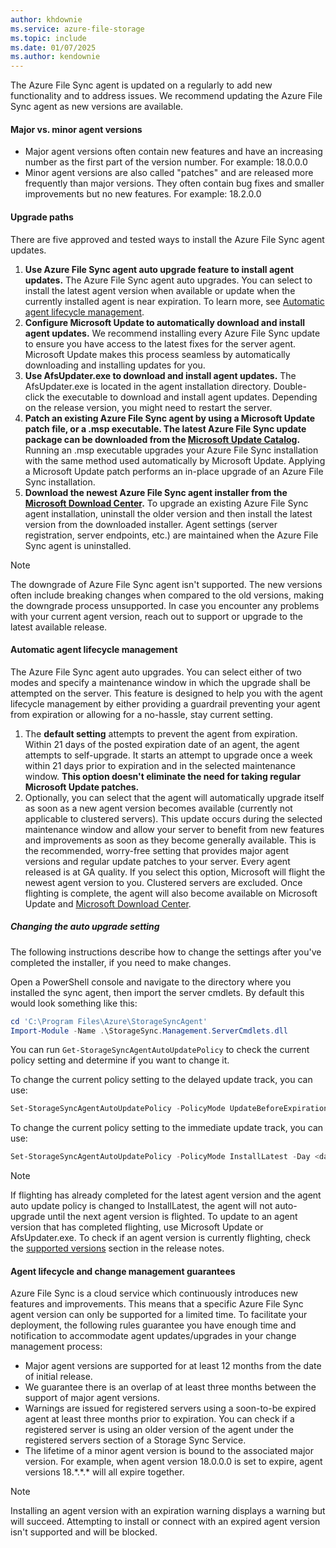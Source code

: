 ```yaml
---
author: khdownie
ms.service: azure-file-storage
ms.topic: include
ms.date: 01/07/2025
ms.author: kendownie
---
```

The Azure File Sync agent is updated on a regularly to add new functionality and to address issues. We recommend updating the Azure File Sync agent as new versions are available.

#### Major vs. minor agent versions

* Major agent versions often contain new features and have an increasing number as the first part of the version number. For example: 18.0.0.0
* Minor agent versions are also called "patches" and are released more frequently than major versions. They often contain bug fixes and smaller improvements but no new features. For example: 18.2.0.0

#### Upgrade paths

There are five approved and tested ways to install the Azure File Sync agent updates.

1. **Use Azure File Sync agent auto upgrade feature to install agent updates.**
    The Azure File Sync agent auto upgrades. You can select to install the latest agent version when available or update when the currently installed agent is near expiration. To learn more, see [Automatic agent lifecycle management](#automatic-agent-lifecycle-management).
2. **Configure Microsoft Update to automatically download and install agent updates.**
    We recommend installing every Azure File Sync update to ensure you have access to the latest fixes for the server agent. Microsoft Update makes this process seamless by automatically downloading and installing updates for you.
3. **Use AfsUpdater.exe to download and install agent updates.**
    The AfsUpdater.exe is located in the agent installation directory. Double-click the executable to download and install agent updates. Depending on the release version, you might need to restart the server.
4. **Patch an existing Azure File Sync agent by using a Microsoft Update patch file, or a .msp executable. The latest Azure File Sync update package can be downloaded from the [Microsoft Update Catalog](https://www.catalog.update.microsoft.com/Search.aspx?q=Azure%20File%20Sync).**
    Running an .msp executable upgrades your Azure File Sync installation with the same method used automatically by Microsoft Update. Applying a Microsoft Update patch performs an in-place upgrade of an Azure File Sync installation.
5. **Download the newest Azure File Sync agent installer from the [Microsoft Download Center](https://go.microsoft.com/fwlink/?linkid=858257).**
    To upgrade an existing Azure File Sync agent installation, uninstall the older version and then install the latest version from the downloaded installer. Agent settings (server registration, server endpoints, etc.) are maintained when the Azure File Sync agent is uninstalled.

> [!NOTE]
> The downgrade of Azure File Sync agent isn't supported. The new versions often include breaking changes when compared to the old versions, making the downgrade process unsupported. In case you encounter any problems with your current agent version, reach out to support or upgrade to the latest available release.

#### Automatic agent lifecycle management

The Azure File Sync agent auto upgrades. You can select either of two modes and specify a maintenance window in which the upgrade shall be attempted on the server. This feature is designed to help you with the agent lifecycle management by either providing a guardrail preventing your agent from expiration or allowing for a no-hassle, stay current setting.

1. The **default setting** attempts to prevent the agent from expiration. Within 21 days of the posted expiration date of an agent, the agent attempts to self-upgrade. It starts an attempt to upgrade once a week within 21 days prior to expiration and in the selected maintenance window. **This option doesn't eliminate the need for taking regular Microsoft Update patches.**
2. Optionally, you can select that the agent will automatically upgrade itself as soon as a new agent version becomes available (currently not applicable to clustered servers). This update occurs during the selected maintenance window and allow your server to benefit from new features and improvements as soon as they become generally available. This is the recommended, worry-free setting that provides major agent versions and regular update patches to your server. Every agent released is at GA quality. If you select this option, Microsoft will flight the newest agent version to you. Clustered servers are excluded. Once flighting is complete, the agent will also become available on Microsoft Update and [Microsoft Download Center](https://go.microsoft.com/fwlink/?linkid=858257).

##### Changing the auto upgrade setting

The following instructions describe how to change the settings after you've completed the installer, if you need to make changes.

Open a PowerShell console and navigate to the directory where you installed the sync agent, then import the server cmdlets. By default this would look something like this:

```powershell
cd 'C:\Program Files\Azure\StorageSyncAgent'
Import-Module -Name .\StorageSync.Management.ServerCmdlets.dll
```

You can run `Get-StorageSyncAgentAutoUpdatePolicy` to check the current policy setting and determine if you want to change it.

To change the current policy setting to the delayed update track, you can use:

```powershell
Set-StorageSyncAgentAutoUpdatePolicy -PolicyMode UpdateBeforeExpiration
```

To change the current policy setting to the immediate update track, you can use:

```powershell
Set-StorageSyncAgentAutoUpdatePolicy -PolicyMode InstallLatest -Day <day> -Hour <hour>
```
> [!NOTE]
> If flighting has already completed for the latest agent version and the agent auto update policy is changed to InstallLatest, the agent will not auto-upgrade until the next agent version is flighted. To update to an agent version that has completed flighting, use Microsoft Update or AfsUpdater.exe. To check if an agent version is currently flighting, check the [supported versions](/azure/storage/file-sync/file-sync-release-notes#supported-versions) section in the release notes.

#### Agent lifecycle and change management guarantees

Azure File Sync is a cloud service which continuously introduces new features and improvements. This means that a specific Azure File Sync agent version can only be supported for a limited time. To facilitate your deployment, the following rules guarantee you have enough time and notification to accommodate agent updates/upgrades in your change management process:

- Major agent versions are supported for at least 12 months from the date of initial release.
- We guarantee there is an overlap of at least three months between the support of major agent versions.
- Warnings are issued for registered servers using a soon-to-be expired agent at least three months prior to expiration. You can check if a registered server is using an older version of the agent under the registered servers section of a Storage Sync Service.
- The lifetime of a minor agent version is bound to the associated major version. For example, when agent version 18.0.0.0 is set to expire, agent versions 18.\*.\*.\* will all expire together.

> [!NOTE]
> Installing an agent version with an expiration warning displays a warning but will succeed. Attempting to install or connect with an expired agent version isn't supported and will be blocked.
